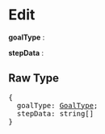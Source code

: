 # Edit

**goalType** : 

**stepData** : 

## Raw Type

<pre>
{
  goalType: <a href=goal_type.md>GoalType</a>;
  stepData: string[]
}
</pre>